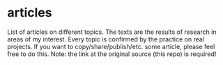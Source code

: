 # articles
List of articles on different topics. The texts are the results of research in areas of my interest. Every topic is confirmed by the practice on real projects. If you want to copy/share/publish/etc. some article, please feel free to do this. Note: the link at the original source (this repo) is required!